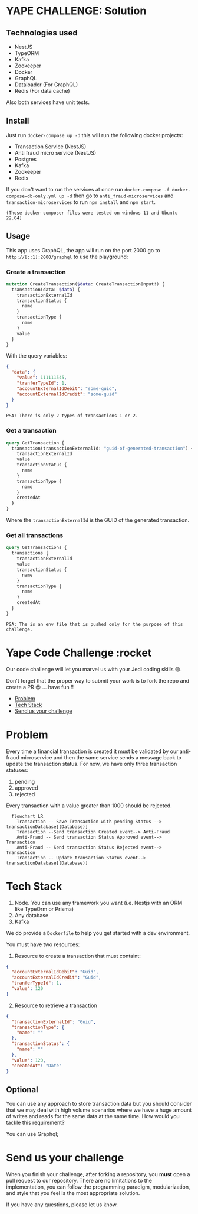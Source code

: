 # YAPE CHALLENGE: Solution

## Technologies used

- NestJS
- TypeORM
- Kafka
- Zookeeper
- Docker
- GraphQL
- Dataloader (For GraphQL)
- Redis (For data cache)

Also both services have unit tests.

## Install

Just run `docker-compose up -d` this will run the following docker projects:

- Transaction Service (NestJS)
- Anti fraud micro service (NestJS)
- Postgres
- Kafka
- Zookeeper
- Redis

If you don't want to run the services at once run `docker-compose -f docker-compose-db-only.yml up -d` then go to `anti_fraud-microservices` and `transaction-microservices` to run `npm install` and `npm start`.

`(Those docker composer files were tested on windows 11 and Ubuntu 22.04)`

## Usage

This app uses GraphQL, the app will run on the port 2000 go to `http://[::1]:2000/graphql` to use the playground:

### Create a transaction

```graphql
mutation CreateTransaction($data: CreateTransactionInput!) {
  transaction(data: $data) {
    transactionExternalId
    transactionStatus {
      name
    }
    transactionType {
      name
    }
    value
  }
}
```

With the query variables:

```json
{
  "data": {
    "value": 111111545,
    "tranferTypeId": 1,
    "accountExternalIdDebit": "some-guid",
    "accountExternalIdCredit": "some-guid"
  }
}
```

`PSA: There is only 2 types of transactions 1 or 2.`

### Get a transaction

```graphql
query GetTransaction {
  transaction(transactionExternalId: "guid-of-generated-transaction") {
    transactionExternalId
    value
    transactionStatus {
      name
    }
    transactionType {
      name
    }
    createdAt
  }
}
```

Where the `transactionExternalId` is the GUID of the generated transaction.

### Get all transactions

```graphql
query GetTransactions {
  transactions {
    transactionExternalId
    value
    transactionStatus {
      name
    }
    transactionType {
      name
    }
    createdAt
  }
}
```

`PSA: The is an env file that is pushed only for the purpose of this challenge.`

# Yape Code Challenge :rocket

Our code challenge will let you marvel us with your Jedi coding skills :smile:.

Don't forget that the proper way to submit your work is to fork the repo and create a PR :wink: ... have fun !!

- [Problem](#problem)
- [Tech Stack](#tech_stack)
- [Send us your challenge](#send_us_your_challenge)

# Problem

Every time a financial transaction is created it must be validated by our anti-fraud microservice and then the same service sends a message back to update the transaction status.
For now, we have only three transaction statuses:

<ol>
  <li>pending</li>
  <li>approved</li>
  <li>rejected</li>  
</ol>

Every transaction with a value greater than 1000 should be rejected.

```mermaid
  flowchart LR
    Transaction -- Save Transaction with pending Status --> transactionDatabase[(Database)]
    Transaction --Send transaction Created event--> Anti-Fraud
    Anti-Fraud -- Send transaction Status Approved event--> Transaction
    Anti-Fraud -- Send transaction Status Rejected event--> Transaction
    Transaction -- Update transaction Status event--> transactionDatabase[(Database)]
```

# Tech Stack

<ol>
  <li>Node. You can use any framework you want (i.e. Nestjs with an ORM like TypeOrm or Prisma) </li>
  <li>Any database</li>
  <li>Kafka</li>
</ol>

We do provide a `Dockerfile` to help you get started with a dev environment.

You must have two resources:

1. Resource to create a transaction that must containt:

```json
{
  "accountExternalIdDebit": "Guid",
  "accountExternalIdCredit": "Guid",
  "tranferTypeId": 1,
  "value": 120
}
```

2. Resource to retrieve a transaction

```json
{
  "transactionExternalId": "Guid",
  "transactionType": {
    "name": ""
  },
  "transactionStatus": {
    "name": ""
  },
  "value": 120,
  "createdAt": "Date"
}
```

## Optional

You can use any approach to store transaction data but you should consider that we may deal with high volume scenarios where we have a huge amount of writes and reads for the same data at the same time. How would you tackle this requirement?

You can use Graphql;

# Send us your challenge

When you finish your challenge, after forking a repository, you **must** open a pull request to our repository. There are no limitations to the implementation, you can follow the programming paradigm, modularization, and style that you feel is the most appropriate solution.

If you have any questions, please let us know.
